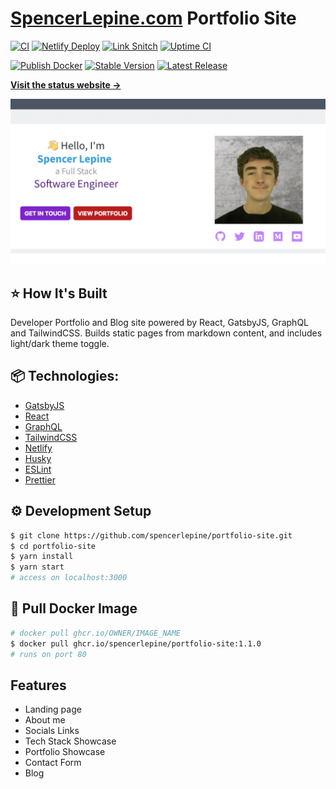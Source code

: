 # [SpencerLepine.com](https://www.spencerlepine.com/) Portfolio Site

[![CI](https://github.com/spencerlepine/portfolio-site/actions/workflows/ci.yml/badge.svg?branch=master)](https://github.com/spencerlepine/portfolio-site/actions/workflows/ci.yml) [![Netlify Deploy](https://github.com/spencerlepine/portfolio-site/actions/workflows/netlify.yml/badge.svg?branch=master)](https://github.com/spencerlepine/portfolio-site/actions/workflows/netlify.yml) [![Link Snitch](https://github.com/spencerlepine/portfolio-site/actions/workflows/link-snitch.yml/badge.svg?branch=master)](https://github.com/spencerlepine/portfolio-site/actions/workflows/link-snitch.yml) [![Uptime CI](https://github.com/spencerlepine/portfolio-site-uptime/workflows/Uptime%20CI/badge.svg)](https://github.com/spencerlepine/portfolio-site-uptime/actions?query=workflow%3A%22Uptime+CI%22)

[![Publish Docker](https://github.com/spencerlepine/portfolio-site/actions/workflows/publish-to-ghcr.yml/badge.svg?branch=master)](https://github.com/spencerlepine/portfolio-site/actions/workflows/publish-to-ghcr.yml) [![Stable Version](https://img.shields.io/github/v/tag/spencerlepine/portfolio-site)](https://img.shields.io/github/v/tag/spencerlepine/portfolio-site) [![Latest Release](https://img.shields.io/github/v/release/spencerlepine/portfolio-site?color=%233D9970)](https://img.shields.io/github/v/tag/spencerlepine/portfolio-site?color=%233D9970)

[**Visit the status website →**](https://spencerlepine.github.io/portfolio-site-uptime)

![OG Snapshot](./static/og@2x.png)

## ⭐ How It's Built
Developer Portfolio and Blog site powered by React, GatsbyJS, GraphQL and TailwindCSS. Builds static pages from markdown content, and includes light/dark theme toggle.

## 📦 Technologies:

- [GatsbyJS](https://www.gatsbyjs.com/)
- [React](https://reactjs.org/)
- [GraphQL](https://graphql.org/)
- [TailwindCSS](https://tailwindcss.com/)
- [Netlify](https://www.netlify.com/)
- [Husky](https://typicode.github.io/husky/)
- [ESLint](https://eslint.org/)
- [Prettier](https://prettier.io/)

## ⚙️ Development Setup
```sh
$ git clone https://github.com/spencerlepine/portfolio-site.git
$ cd portfolio-site
$ yarn install
$ yarn start
# access on localhost:3000
```

## 🐳 Pull Docker Image
```sh
# docker pull ghcr.io/OWNER/IMAGE_NAME
$ docker pull ghcr.io/spencerlepine/portfolio-site:1.1.0
# runs on port 80
```

## Features
- Landing page
- About me
- Socials Links
- Tech Stack Showcase
- Portfolio Showcase
- Contact Form
- Blog